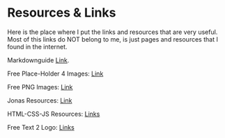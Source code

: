 # Resources & Links

Here is the place where I put the links and resources that are very useful.
Most of this links do NOT belong to me, is just pages and resources that I found in the internet.

Markdownguide [Link](https://www.markdownguide.org/).

Free Place-Holder 4 Images: [Link](https://placeholder.com/)

Free PNG Images: [Link](https://www.pngegg.com/en/search?q=phone)

Jonas Resources: [Link](http://codingheroes.io/resources/)

HTML-CSS-JS Resources: [Links](https://html-css-js.com/)

Free Text 2 Logo: [Links](https://cooltext.com/)